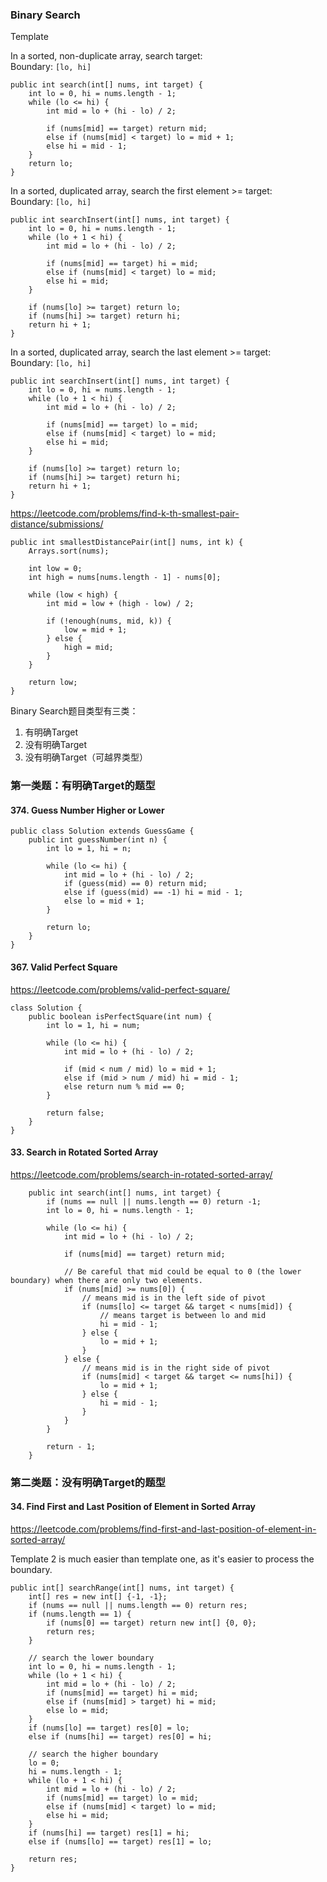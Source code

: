 

### Binary Search

Template

In a sorted, non-duplicate array, search target:  
Boundary: `[lo, hi]`  

```
public int search(int[] nums, int target) {
    int lo = 0, hi = nums.length - 1;
    while (lo <= hi) {
        int mid = lo + (hi - lo) / 2;

        if (nums[mid] == target) return mid;
        else if (nums[mid] < target) lo = mid + 1;
        else hi = mid - 1;
    }
    return lo;
}
```

In a sorted, duplicated array, search the first element >= target:  
Boundary: `[lo, hi]`

```
public int searchInsert(int[] nums, int target) {
    int lo = 0, hi = nums.length - 1;
    while (lo + 1 < hi) {
        int mid = lo + (hi - lo) / 2;

        if (nums[mid] == target) hi = mid;
        else if (nums[mid] < target) lo = mid;
        else hi = mid;
    }
    
    if (nums[lo] >= target) return lo;
    if (nums[hi] >= target) return hi;
    return hi + 1;
}
```

In a sorted, duplicated array, search the last element >= target:  
Boundary: `[lo, hi]`

```
public int searchInsert(int[] nums, int target) {
    int lo = 0, hi = nums.length - 1;
    while (lo + 1 < hi) {
        int mid = lo + (hi - lo) / 2;

        if (nums[mid] == target) lo = mid;
        else if (nums[mid] < target) lo = mid;
        else hi = mid;
    }
    
    if (nums[lo] >= target) return lo;
    if (nums[hi] >= target) return hi;
    return hi + 1;
}
```


https://leetcode.com/problems/find-k-th-smallest-pair-distance/submissions/

```
public int smallestDistancePair(int[] nums, int k) {
    Arrays.sort(nums);

    int low = 0;
    int high = nums[nums.length - 1] - nums[0];

    while (low < high) {
        int mid = low + (high - low) / 2;

        if (!enough(nums, mid, k)) {
            low = mid + 1;
        } else {
            high = mid;
        }
    }

    return low;
}
```

Binary Search题目类型有三类：
1. 有明确Target
2. 没有明确Target
3. 没有明确Target（可越界类型）

### 第一类题：有明确Target的题型

#### 374. Guess Number Higher or Lower

```
public class Solution extends GuessGame {
    public int guessNumber(int n) {
        int lo = 1, hi = n;
        
        while (lo <= hi) {
            int mid = lo + (hi - lo) / 2;
            if (guess(mid) == 0) return mid;
            else if (guess(mid) == -1) hi = mid - 1;
            else lo = mid + 1;
        }
        
        return lo;
    }
}
```


#### 367. Valid Perfect Square
https://leetcode.com/problems/valid-perfect-square/

```
class Solution {
    public boolean isPerfectSquare(int num) {
        int lo = 1, hi = num;
        
        while (lo <= hi) {
            int mid = lo + (hi - lo) / 2;
            
            if (mid < num / mid) lo = mid + 1;
            else if (mid > num / mid) hi = mid - 1;
            else return num % mid == 0;
        }
        
        return false;
    }
}
```

#### 33. Search in Rotated Sorted Array
https://leetcode.com/problems/search-in-rotated-sorted-array/

```
    public int search(int[] nums, int target) {
        if (nums == null || nums.length == 0) return -1;
        int lo = 0, hi = nums.length - 1;
        
        while (lo <= hi) {
            int mid = lo + (hi - lo) / 2;
            
            if (nums[mid] == target) return mid;
            
            // Be careful that mid could be equal to 0 (the lower boundary) when there are only two elements.
            if (nums[mid] >= nums[0]) {
                // means mid is in the left side of pivot
                if (nums[lo] <= target && target < nums[mid]) {
                    // means target is between lo and mid
                    hi = mid - 1;
                } else {
                    lo = mid + 1;
                }
            } else {
                // means mid is in the right side of pivot
                if (nums[mid] < target && target <= nums[hi]) {
                    lo = mid + 1;
                } else {
                    hi = mid - 1;
                }
            }
        }
        
        return - 1;
    }
```

### 第二类题：没有明确Target的题型

#### 34. Find First and Last Position of Element in Sorted Array
https://leetcode.com/problems/find-first-and-last-position-of-element-in-sorted-array/

Template 2 is much easier than template one, as it's easier to process the boundary.

```
public int[] searchRange(int[] nums, int target) {
    int[] res = new int[] {-1, -1};
    if (nums == null || nums.length == 0) return res;
    if (nums.length == 1) {
        if (nums[0] == target) return new int[] {0, 0};
        return res;
    }

    // search the lower boundary
    int lo = 0, hi = nums.length - 1;
    while (lo + 1 < hi) {
        int mid = lo + (hi - lo) / 2;
        if (nums[mid] == target) hi = mid;
        else if (nums[mid] > target) hi = mid;
        else lo = mid;
    }
    if (nums[lo] == target) res[0] = lo;
    else if (nums[hi] == target) res[0] = hi;

    // search the higher boundary
    lo = 0;
    hi = nums.length - 1;
    while (lo + 1 < hi) {
        int mid = lo + (hi - lo) / 2;
        if (nums[mid] == target) lo = mid;
        else if (nums[mid] < target) lo = mid;
        else hi = mid;
    }
    if (nums[hi] == target) res[1] = hi;
    else if (nums[lo] == target) res[1] = lo;

    return res;
}
```

